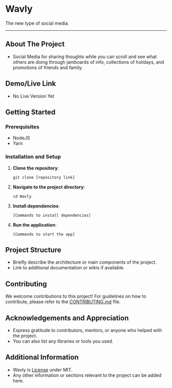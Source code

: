 # Wavly

The new type of social media.

---

## About The Project

- Social Media for sharing thoughts while you can scroll and see what others are doing through jamboards of info, collections of holidays, and promotions of friends and family.

## Demo/Live Link

- No Live Version Yet

## Getting Started

### Prerequisites

- NodeJS
- Yarn

### Installation and Setup

1. **Clone the repository**:
   ```
   git clone [repository link]
   ```
2. **Navigate to the project directory**:
   ```
   cd Wavly
   ```
3. **Install dependencies**:
   ```
   [Commands to install dependencies]
   ```
4. **Run the application**:
   ```
   [Commands to start the app]
   ```

## Project Structure

- Briefly describe the architecture or main components of the project.
- Link to additional documentation or wikis if available.

## Contributing

We welcome contributions to this project! For guidelines on how to contribute, please refer to the [CONTRIBUTING.md](.github/CONTRIBUTING.md) file.

## Acknowledgements and Appreciation

- Express gratitude to contributors, mentors, or anyone who helped with the project.
- You can also list any libraries or tools you used.

## Additional Information

- Wavly is [License](LICENSE) under MIT.
- Any other information or sections relevant to the project can be added here.